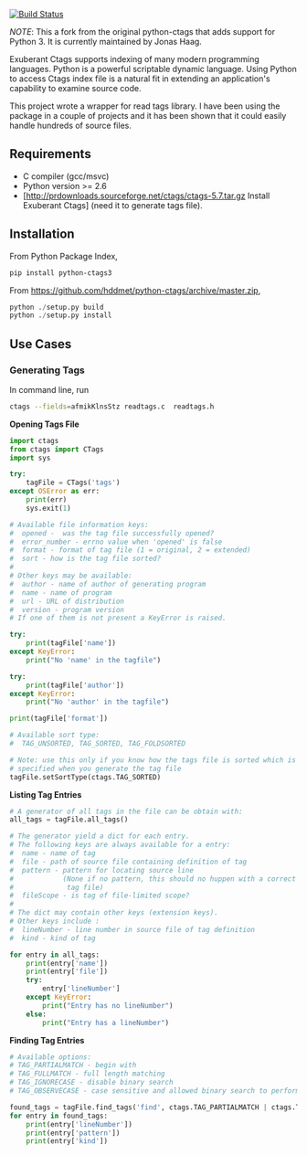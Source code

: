 [![Build Status](https://travis-ci.org/jonashaag/python-ctags3.svg?branch=py3)](https://travis-ci.org/jonashaag/python-ctags3)

*NOTE*: This a fork from the original python-ctags that adds support for Python 3. It is currently maintained by Jonas Haag.

Exuberant Ctags supports indexing of many modern programming languages.  Python is a powerful scriptable dynamic language.  Using Python to access Ctags index file is a natural fit in extending an application's capability to examine source code.

This project wrote a wrapper for read tags library.  I have been using the package in a couple of projects and it has been shown that it could easily handle hundreds of  source files.

## Requirements
 * C compiler (gcc/msvc)
 * Python version >= 2.6
 * [http://prdownloads.sourceforge.net/ctags/ctags-5.7.tar.gz Install Exuberant Ctags] (need it to generate tags file).

## Installation

From Python Package Index,
```bash
pip install python-ctags3
```

From https://github.com/hddmet/python-ctags/archive/master.zip,
```python
python ./setup.py build
python ./setup.py install
```

## Use Cases
### Generating Tags

In command line, run
```bash
ctags --fields=afmikKlnsStz readtags.c  readtags.h
```

**Opening Tags File**
```python
import ctags
from ctags import CTags
import sys

try:
    tagFile = CTags('tags')
except OSError as err:
    print(err)
    sys.exit(1)

# Available file information keys:
#  opened -  was the tag file successfully opened?
#  error_number - errno value when 'opened' is false
#  format - format of tag file (1 = original, 2 = extended)
#  sort - how is the tag file sorted?
#
# Other keys may be available:
#  author - name of author of generating program
#  name - name of program
#  url - URL of distribution
#  version - program version
# If one of them is not present a KeyError is raised.

try:
    print(tagFile['name'])
except KeyError:
    print("No 'name' in the tagfile")

try:
    print(tagFile['author'])
except KeyError:
    print("No 'author' in the tagfile")

print(tagFile['format'])

# Available sort type:
#  TAG_UNSORTED, TAG_SORTED, TAG_FOLDSORTED

# Note: use this only if you know how the tags file is sorted which is 
# specified when you generate the tag file
tagFile.setSortType(ctags.TAG_SORTED)
```

**Listing Tag Entries**
```python
# A generator of all tags in the file can be obtain with:
all_tags = tagFile.all_tags()

# The generator yield a dict for each entry.
# The following keys are always available for a entry:
#  name - name of tag
#  file - path of source file containing definition of tag
#  pattern - pattern for locating source line
#            (None if no pattern, this should no huppen with a correct
#             tag file)
#  fileScope - is tag of file-limited scope?
#
# The dict may contain other keys (extension keys).
# Other keys include :
#  lineNumber - line number in source file of tag definition
#  kind - kind of tag

for entry in all_tags:
    print(entry['name'])
    print(entry['file'])
    try:
        entry['lineNumber']
    except KeyError:
        print("Entry has no lineNumber")
    else:
        print("Entry has a lineNumber")
```

**Finding Tag Entries**
```python
# Available options: 
# TAG_PARTIALMATCH - begin with
# TAG_FULLMATCH - full length matching
# TAG_IGNORECASE - disable binary search
# TAG_OBSERVECASE - case sensitive and allowed binary search to perform

found_tags = tagFile.find_tags('find', ctags.TAG_PARTIALMATCH | ctags.TAG_IGNORECASE)
for entry in found_tags:
    print(entry['lineNumber'])
    print(entry['pattern'])
    print(entry['kind'])

